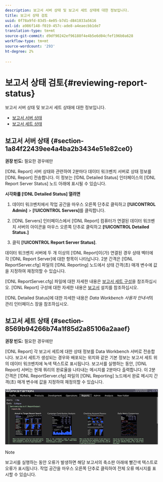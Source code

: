 ```yaml
---
description: 보고서 서버 상태 및 보고서 세트 상태에 대한 정보입니다.
title: 보고서 상태 검토
uuid: 0f78a9fd-83d5-4e05-b7d1-d841033a5616
exl-id: a986f148-f019-457c-ade8-a4eaecbb1de7
translation-type: tm+mt
source-git-commit: d9df90242ef96188f4e4b5e6d04cfef196b0a628
workflow-type: tm+mt
source-wordcount: '293'
ht-degree: 2%

---
```


# 보고서 상태 검토{#reviewing-report-status}

보고서 서버 상태 및 보고서 세트 상태에 대한 정보입니다.

* [보고서 서버 상태](../../../home/c-rpt-oview/c-admin-rpt/c-rev-rpt-st.md#section-1a84f22439ee4a4ba2b3434e51e82ce0)
* [보고서 세트 상태](../../../home/c-rpt-oview/c-admin-rpt/c-rev-rpt-st.md#section-8569b94266b74a1f85d2a85106a2aaef)

## 보고서 서버 상태 {#section-1a84f22439ee4a4ba2b3434e51e82ce0}

**권장 빈도:** 필요한 경우에만

[!DNL Report] 서버 상태와 관련하여 2분마다 데이터 워크벤치 서버로 상태 정보를  [!DNL Report] 전송합니다. 이 정보는 [!DNL Detailed Status] 인터페이스의 [!DNL Report Server Status] 노드 아래에 표시될 수 있습니다.

**시각화를  [!DNL Detailed Status] 열려면**

1. 데이터 워크벤치에서 작업 공간을 마우스 오른쪽 단추로 클릭하고 **[!UICONTROL Admin]** > **[!UICONTROL Servers]**&#x200B;를 클릭합니다.

1. [!DNL Servers] 인터페이스에서 [!DNL Report] 컴퓨터가 연결된 데이터 워크벤치 서버의 아이콘을 마우스 오른쪽 단추로 클릭하고 **[!UICONTROL Detailed Status.]**

1. 클릭 **[!UICONTROL Report Server Status]**.

데이터 워크벤치 서버에 두 개 이상의 [!DNL Report]이(가) 연결된 경우 상태 벡터에 각 [!DNL Report Server]에 대한 항목이 나타납니다. 2분 간격은 [!DNL ReportServer.cfg] 파일의 [!DNL Reporting] 노드에서 상태 간격(초) 매개 변수에 값을 지정하여 재정의할 수 있습니다.

[!DNL ReportServer.cfg] 파일에 대한 자세한 내용은 [보고서 세트 구성](../../../home/c-rpt-oview/c-work-rpt-sets/t-create-rpt-set/t-config-rpt-set/t-config-rpt-set.md#task-cfb2fd0c28bc48c2acdd582fe0d670d0)을 참조하십시오. [!DNL Report] 구성에 대한 자세한 내용은 [보고서](../../../home/c-rpt-oview/c-inst-rpt/c-inst-rpt.md#concept-3b8696a5b7f04ebfaafec7ff55890d91) 설치를 참조하십시오.

[!DNL Detailed Status]에 대한 자세한 내용은 *Data Workbench 사용자 안내서*&#x200B;의 관리 인터페이스 장을 참조하십시오.

## 보고서 세트 상태 {#section-8569b94266b74a1f85d2a85106a2aaef}

**권장 빈도:** 필요한 경우에만

[!DNL Report] 각 보고서 세트에 대한 상태 정보를 Data Workbench 서버로 전송합니다. 보고서 세트가 생성되는 경우와 배포되는 위치와 같은 기본 정보는 보고서 세트 위의 데이터 워크벤치에 녹색 텍스트로 표시됩니다. 보고서를 실행하는 동안, [!DNL Report] 서버는 현재 쿼리의 완료율을 나타내는 메시지를 2분마다 출력합니다. 이 2분 간격은 [!DNL ReportServer.cfg] 파일의 [!DNL Reporting] 노드에서 완료 메시지 간격(초) 매개 변수에 값을 지정하여 재정의할 수 있습니다.

![](assets/report_status.png)

>[!NOTE]
>
>보고서를 실행하는 동안 오류가 발생하면 해당 보고서의 축소판 아래에 빨간색 텍스트로 오류가 표시됩니다. 작업 공간을 마우스 오른쪽 단추로 클릭하여 전체 오류 메시지를 표시할 수 있습니다.
